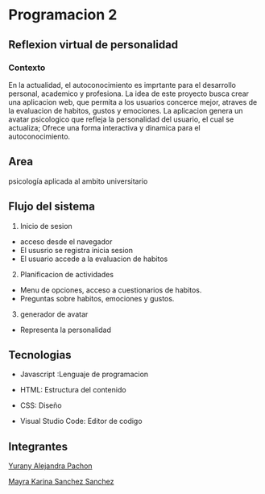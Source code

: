# Programacion 2
## Reflexion virtual de personalidad
### Contexto
En la actualidad, el autoconocimiento es imprtante para el desarrollo personal, academico y profesiona.
La idea de este proyecto busca crear una aplicacion web, que permita a los usuarios concerce mejor, 
atraves de la evaluacion de habitos, gustos y emociones. La aplicacion genera un avatar psicologico que
refleja la personalidad del usuario, el cual se actualiza; Ofrece una forma interactiva y dinamica para el
autoconocimiento.

Area
-
psicología  aplicada al ambito universitario

Flujo del sistema 
-

1. Inicio de sesion
- acceso desde el navegador
- El ususrio se registra  inicia sesion
- El usuario accede a la evaluacion de habitos
  
2. Planificacion de actividades
  - Menu de opciones, acceso a cuestionarios de habitos.
  - Preguntas sobre habitos, emociones y gustos.

3. generador de avatar
- Representa la personalidad

 

Tecnologias
-

- Javascript :Lenguaje de programacion 

- HTML: Estructura del contenido

- CSS: Diseño
 
- Visual Studio Code: Editor de codigo

Integrantes
-

[Yurany Alejandra Pachon ](https://github.com/YURANYPACHON39)

[Mayra Karina Sanchez Sanchez](https://github.com/Karina-1411Sanchez)

